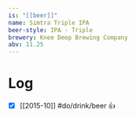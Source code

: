 ```yaml
---
is: "[[beer]]"
name: Simtra Triple IPA
beer-style: IPA - Triple
brewery: Knee Deep Brewing Company
abv: 11.25
---
```

# Log
- [x] [[2015-10]] #do/drink/beer 👍
